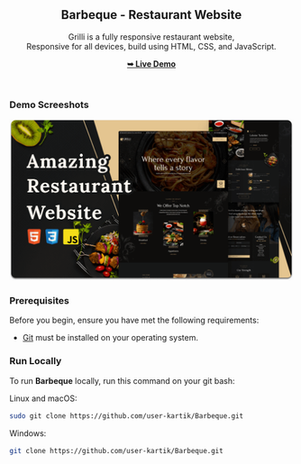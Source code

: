<div align="center">
  
  
  <br />
  <br />

  <h2 align="center">Barbeque - Restaurant Website</h2>

  Grilli is a fully responsive restaurant website, <br />Responsive for all devices, build using HTML, CSS, and JavaScript.

  <a href="https://codewithsadee.github.io/grilli/"><strong>➥ Live Demo</strong></a>

</div>

<br />

### Demo Screeshots

![Barbeque Desktop Demo](./readme-images/desktop.png "Desktop Demo")

### Prerequisites

Before you begin, ensure you have met the following requirements:

* [Git](https://git-scm.com/downloads "Download Git") must be installed on your operating system.

### Run Locally

To run **Barbeque** locally, run this command on your git bash:

Linux and macOS:

```bash
sudo git clone https://github.com/user-kartik/Barbeque.git
```

Windows:

```bash
git clone https://github.com/user-kartik/Barbeque.git
```




